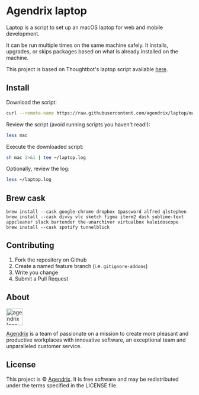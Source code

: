 Agendrix laptop
===

Laptop is a script to set up an macOS laptop for web and mobile development.

It can be run multiple times on the same machine safely. It installs, upgrades, or skips packages based on what is already installed on the machine.

This project is based on Thoughtbot's laptop script available [here](https://github.com/thoughtbot/laptop).

## Install

Download the script:

```sh
curl --remote-name https://raw.githubusercontent.com/agendrix/laptop/master/mac
```

Review the script (avoid running scripts you haven't read!):

```sh
less mac
```

Execute the downloaded script:

```sh
sh mac 2>&1 | tee ~/laptop.log
```

Optionally, review the log:

```sh
less ~/laptop.log
```

## Brew cask

```
brew install --cask google-chrome dropbox 1password alfred qlstephen
brew install --cask divvy vlc sketch figma iterm2 dash sublime-text appcleaner slack bartender the-unarchiver virtualbox kaleidoscope
brew install --cask spotify tunnelblick
```

## Contributing

1. Fork the repository on Github
2. Create a named feature branch (i.e. `gitignore-addons`)
3. Write you change
4. Submit a Pull Request

## About

<img src="https://user-images.githubusercontent.com/25696312/72089341-dde0a300-32d9-11ea-818d-3f27de8b12e5.png" alt="agendrix logo" height="45">

[Agendrix](http://www.agendrix.com) is a team of passionate on a mission to create more pleasant and productive workplaces with innovative software, an exceptional team and unparalleled customer service.

## License

This project is © [Agendrix](http://www.agendrix.com). It is free software and may be redistributed under the terms specified in the LICENSE file.
